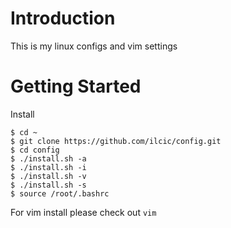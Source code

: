 Introduction
=============

This is my linux configs and vim settings

Getting Started
===============

Install

	$ cd ~
	$ git clone https://github.com/ilcic/config.git
	$ cd config
	$ ./install.sh -a
	$ ./install.sh -i
	$ ./install.sh -v
	$ ./install.sh -s
	$ source /root/.bashrc

For vim install please check out `vim`
